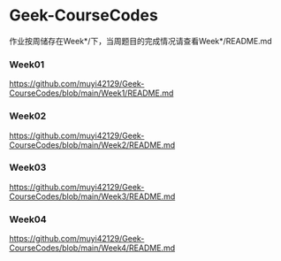 # Geek-CourseCodes

作业按周储存在Week*/下，当周题目的完成情况请查看Week*/README.md


### Week01
https://github.com/muyi42129/Geek-CourseCodes/blob/main/Week1/README.md

### Week02
https://github.com/muyi42129/Geek-CourseCodes/blob/main/Week2/README.md

### Week03
https://github.com/muyi42129/Geek-CourseCodes/blob/main/Week3/README.md

### Week04
https://github.com/muyi42129/Geek-CourseCodes/blob/main/Week4/README.md
